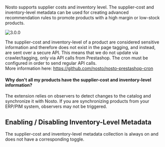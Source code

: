 Nosto supports supplier costs and inventory level. The supplier-cost and inventory-level metadata can be used for creating advanced recommendation rules to promote products with a high margin or low-stock products.

![3.0.0](https://img.shields.io/badge/nosto-3.0.0-green.svg)

The supplier-cost and inventory-level of a product are considered sensitive information and therefore does not exist in the page tagging, and instead, are sent over a secure API.
This means that we do not update via crawler/tagging, only via API calls from Prestashop. The cron must be configured in order to send regular API calls. <br> 
More information here: https://github.com/nosto/nosto-prestashop-cron

#### Why don't all my products have the supplier-cost and inventory-level information?

The extension relies on observers to detect changes to the catalog and synchronize it with Nosto. If you are synchronizing products from your ERP/PIM system, observers may not be triggered.

## Enabling / Disabling Inventory-Level Metadata

The supplier-cost and inventory-level metadata collection is always on and does not have a corresponding toggle.